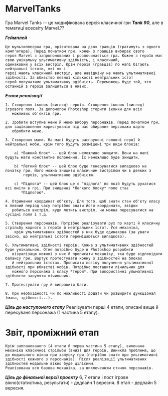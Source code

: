 # MarvelTanks
Гра Marvel Tanks -- це модифікована версія класичної гри ***Tank 90***, але в тематиці всесвіту Marvel.??

***Геймплей***

    Це мультиплеєрна гра, орієнтована на двох гравців (гратимуть з одного комп'ютера). Перед початком гри, кожен з гравців вибирає свого
    героя Marvel з запропонованих і розпочинається гра. Кожен з героїв має свою унікальну ультимативну здібність, і класичний,  
    одинаковий у всіх вистріл. Крім героїв (гравців) по мапі бігають нейтральні істоти, які як і
    герої мають класичний вистріл, але навідміну не мають ультимативної здібності. За вбивство певної кількості нейтральних істот
    герой получатиме ультимативну здібність. Переможець буде той, хто останній з героїв залишиться в живих.
    
    
***Етапи реалізації***

    1. Створення іконок (вигляд) героїв. Створення іконок (вигляд) ігрового поля. За допомогою Photoshop сторити іконки для всіх  
       можливих об'єктів гри.
       
    2. Зробити вступне меню й меню вибору персонажів. Перед початком гри, для зацікавлення користувачів під час обирання персонажа варто
       обробити меню.
       
    3. Створення мапи. На мапі будуть заспаунені головні герої й нейтральні моби, крім того будуть розміщені три види блоків:
    
        a) *Важкий блок* -- цей блок неможливо знищити. Вони на мапі будуть мати константне положення. Їх неможливо буде знищити.
        
        b) *Легкий блок* -- цей блок буде генеруватися випадково на початку гри. Його можна знищити класичним вистрілом чи в деяких з 
            героїв, ультимативною здібністю.
            
        c) *Підлога* -- цей блок це є "підлога" по якій будуть рухатися всі юніти в грі. При знищенні *Легкого блоку* поле стає
           *Підлогою*.
        
    4. Отримання координат об'єкту. Для того, щоб знати стан об'кту класу в певний період часу потрібно знати його координати, звідки 
       робиться вистріл, куди летить вистріл, чи можна пересуватися на сусідні поля і т.д.
       
    5. Створення персонажів. Потрібно реалізувати рух по карті й класичну стрільбу кодного з героїв й нейтральних істот. Уся механіка, 
        крім ультимативних здібностей в них буде одинакова (за уваги звісно, що нейтральні істоти переміщаються випадково).
    
    6. Ультимативні здібності героїв. Кожна з ультимативних здібностей буде унікальною. Отже потрібно буде в Photoshop розробити 
       візуалізацю кожної з них й прописати механіку, яка буде відповідати балансу гри. Вартує протестувати кожну з здібностей на блоках
       й нейтральних істотах. Прописати логіку получення ультимативної здібності при вбивстві мобів. Потрібно поставити лічильник для 
       кожного персонажа з класу *герой*. При використанні ульмативної здібности зануляти лічильник.
       
    7. Протестувати гру й виправити баги.
    
    8. При необхідності чи по можливості додати чи розширити функціонал (мапа, здібності...).
    
    
***Ціль до наступоного етапу***
    Реалізувати перші 4 етапи, описані вище й пересуваня персонажа (1 частина 5 етапу).

# Звіт, проміжний етап  
    Крім запланованого (4 етапи й перша частина 5 етапу), виконана механіка класичної стрільби (вниз) для героїв. Виникла проблема, що
    до модального вікна при запуску гри (потрібно знати про ультимативні здібності кожного з персонажів). Після реалізації ультимативних
    здібностей модальне вікно буде цілісним.
    Реалізована вся базова механіка, за виключенням стичок персонажів.
    
***Ціль до фінальної версії проекту***
    6, 7 етапи і пост ігрове вікно(статистика, результати) - дедлайн 1 вересня.
    8 етап - дедлайн 5 вересня.
